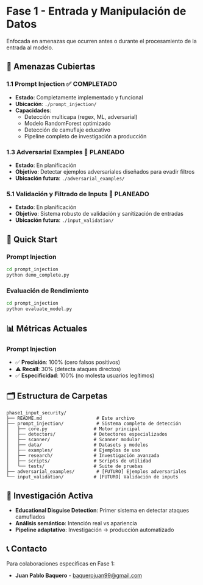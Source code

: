 # Fase 1 - Entrada y Manipulación de Datos

Enfocada en amenazas que ocurren antes o durante el procesamiento de la entrada al modelo.

## 🎯 Amenazas Cubiertas

### 1.1 Prompt Injection ✅ **COMPLETADO**
- **Estado**: Completamente implementado y funcional
- **Ubicación**: `./prompt_injection/`
- **Capacidades**:
  - Detección multicapa (regex, ML, adversarial)
  - Modelo RandomForest optimizado
  - Detección de camuflaje educativo
  - Pipeline completo de investigación a producción

### 1.3 Adversarial Examples 📝 **PLANEADO**
- **Estado**: En planificación
- **Objetivo**: Detectar ejemplos adversariales diseñados para evadir filtros
- **Ubicación futura**: `./adversarial_examples/`

### 5.1 Validación y Filtrado de Inputs 📝 **PLANEADO**  
- **Estado**: En planificación
- **Objetivo**: Sistema robusto de validación y sanitización de entradas
- **Ubicación futura**: `./input_validation/`

## 🚀 Quick Start

### Prompt Injection
```bash
cd prompt_injection
python demo_complete.py
```

### Evaluación de Rendimiento
```bash
cd prompt_injection
python evaluate_model.py
```

## 📊 Métricas Actuales

### Prompt Injection
- ✅ **Precisión**: 100% (cero falsos positivos)
- ⚠️ **Recall**: 30% (detecta ataques directos)
- ✅ **Especificidad**: 100% (no molesta usuarios legítimos)

## 🗂️ Estructura de Carpetas

```
phase1_input_security/
├── README.md                    # Este archivo
├── prompt_injection/            # Sistema completo de detección
│   ├── core.py                 # Motor principal
│   ├── detectors/              # Detectores especializados
│   ├── scanner/                # Scanner modular
│   ├── data/                   # Datasets y modelos
│   ├── examples/               # Ejemplos de uso
│   ├── research/               # Investigación avanzada
│   ├── scripts/                # Scripts de utilidad
│   └── tests/                  # Suite de pruebas
├── adversarial_examples/        # [FUTURO] Ejemplos adversariales
└── input_validation/           # [FUTURO] Validación de inputs
```

## 🔬 Investigación Activa

- **Educational Disguise Detection**: Primer sistema en detectar ataques camuflados
- **Análisis semántico**: Intención real vs apariencia
- **Pipeline adaptativo**: Investigación → producción automatizado

## 📞 Contacto

Para colaboraciones específicas en Fase 1:
- **Juan Pablo Baquero** - baquerojuan99@gmail.com
